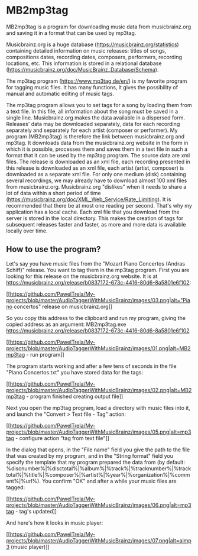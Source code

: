 # MB2mp3tag

MB2mp3tag is a program for downloading music data from musicbrainz.org and saving it in a format that can be used by mp3tag.

Musicbrainz.org is a huge database (https://musicbrainz.org/statistics) containing detailed information on music releases: titles of songs, compositions dates, recording dates, composers, performers, recording locations, etc. This information is stored in a relational database (https://musicbrainz.org/doc/MusicBrainz_Database/Schema).

The mp3tag program (https://www.mp3tag.de/en/) is my favorite program for tagging music files. It has many functions, it gives the possibility of manual and automatic editing of music tags.

The mp3tag program allows you to set tags for a song by loading them from a text file. In this file, all information about the song must be saved in a single line. Musicbrainz.org makes the data available in a dispersed form. Releases' data may be downloaded separately, data for each recording separately and separately for each artist (composer or performer). My program (MB2mp3tag) is therefore the link between musicbrainz.org and mp3tag. It downloads data from the musicbrainz.org website in the form in which it is possible, processes them and saves them in a text file in such a format that it can be used by the mp3tag program.
The source data are xml files. The release is downloaded as an xml file, each recording presented in this release is downloaded as an xml file, each artist (artist, composer) is downloaded as a separate xml file. For only one medium (disk) containing several recordings, we may already have to download almost 100 xml files from musicbrainz.org. Musicbrainz.org "dislikes" when it needs to share a lot of data within a short period of time (https://musicbrainz.org/doc/XML_Web_Service/Rate_Limiting). It is recommended that there be at most one reading per second. That's why my application has a local cache. Each xml file that you download from the server is stored in the local directory. This makes the creation of tags for subsequent releases faster and faster, as more and more data is available locally over time.

## How to use the program?

Let's say you have music files from the "Mozart Piano Concertos (Andras Schiff)" release. You want to tag them in the mp3tag program. First you are looking for this release on the musicbrainz.org website. It is at https://musicbrainz.org/release/b0837172-673c-4416-80d6-8a5801e6f102:

[[https://github.com/PawelTrela/My-projects/blob/master/AudioTaggerWithMusicBrainz/images/03.png|alt="Piano concertos" release on musicbrainz.org]]

So you copy this address to the clipboard and run my program, giving the copied address as an argument:
MB2mp3tag.exe https://musicbrainz.org/release/b0837172-673c-4416-80d6-8a5801e6f102

[[https://github.com/PawelTrela/My-projects/blob/master/AudioTaggerWithMusicBrainz/images/01.png|alt=MB2mp3tag - run program]]

The program starts working and after a few tens of seconds in the file "Piano Concertos.txt" you have stored data for the tags:

[[https://github.com/PawelTrela/My-projects/blob/master/AudioTaggerWithMusicBrainz/images/02.png|alt=MB2mp3tag - program finished creating output file]]

Next you open the mp3tag program, load a directory with music files into it, and launch the "Convert > Text file - Tag" action:

[[https://github.com/PawelTrela/My-projects/blob/master/AudioTaggerWithMusicBrainz/images/05.png|alt=mp3tag - configure action "tag from text file"]]

In the dialog that opens, in the "File name" field you give the path to the file that was created by my program, and in the "String format" field you specify the template that my program prepared the data from (by default: %discnumber%|%disctotal%|%album%|%track%|%tracknumber%|%tracktotal%|%title%|%composer%|%artist%|%year%|%organization%|%comment%|%url%). You confirm "OK" and after a while your music files are tagged:

[[https://github.com/PawelTrela/My-projects/blob/master/AudioTaggerWithMusicBrainz/images/06.png|alt=mp3tag - tag's updated]]

And here's how it looks in music player:

[[https://github.com/PawelTrela/My-projects/blob/master/AudioTaggerWithMusicBrainz/images/07.png|alt=aimp3 (music player)]]
